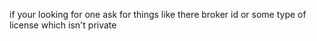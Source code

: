 if your looking for one ask for things like there broker id or some type of license which isn't private